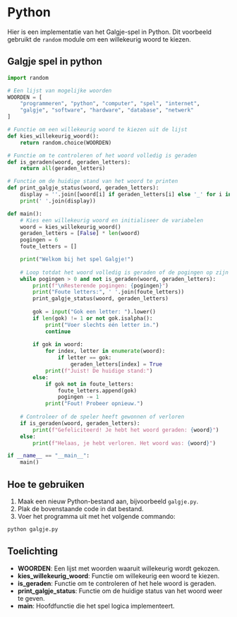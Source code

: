 # Python

Hier is een implementatie van het Galgje-spel in Python. Dit voorbeeld gebruikt de `random` module om een willekeurig
woord te kiezen.

## Galgje spel in python

```python
import random

# Een lijst van mogelijke woorden
WOORDEN = [
    "programmeren", "python", "computer", "spel", "internet",
    "galgje", "software", "hardware", "database", "netwerk"
]

# Functie om een willekeurig woord te kiezen uit de lijst
def kies_willekeurig_woord():
    return random.choice(WOORDEN)

# Functie om te controleren of het woord volledig is geraden
def is_geraden(woord, geraden_letters):
    return all(geraden_letters)

# Functie om de huidige stand van het woord te printen
def print_galgje_status(woord, geraden_letters):
    display = ''.join([woord[i] if geraden_letters[i] else '_' for i in range(len(woord))])
    print(' '.join(display))

def main():
    # Kies een willekeurig woord en initialiseer de variabelen
    woord = kies_willekeurig_woord()
    geraden_letters = [False] * len(woord)
    pogingen = 6
    foute_letters = []

    print("Welkom bij het spel Galgje!")
    
    # Loop totdat het woord volledig is geraden of de pogingen op zijn
    while pogingen > 0 and not is_geraden(woord, geraden_letters):
        print(f"\nResterende pogingen: {pogingen}")
        print("Foute letters:", ' '.join(foute_letters))
        print_galgje_status(woord, geraden_letters)
        
        gok = input("Gok een letter: ").lower()
        if len(gok) != 1 or not gok.isalpha():
            print("Voer slechts één letter in.")
            continue
        
        if gok in woord:
            for index, letter in enumerate(woord):
                if letter == gok:
                    geraden_letters[index] = True
            print(f"Juist! De huidige stand:")
        else:
            if gok not in foute_letters:
                foute_letters.append(gok)
                pogingen -= 1
            print("Fout! Probeer opnieuw.")
        
    # Controleer of de speler heeft gewonnen of verloren
    if is_geraden(woord, geraden_letters):
        print(f"Gefeliciteerd! Je hebt het woord geraden: {woord}")
    else:
        print(f"Helaas, je hebt verloren. Het woord was: {woord}")

if __name__ == "__main__":
    main()
```

## Hoe te gebruiken

1. Maak een nieuw Python-bestand aan, bijvoorbeeld `galgje.py`.
2. Plak de bovenstaande code in dat bestand.
3. Voer het programma uit met het volgende commando:

```bash
python galgje.py
```

## Toelichting

- **WOORDEN**: Een lijst met woorden waaruit willekeurig wordt gekozen.
- **kies_willekeurig_woord**: Functie om willekeurig een woord te kiezen.
- **is_geraden**: Functie om te controleren of het hele woord is geraden.
- **print_galgje_status**: Functie om de huidige status van het woord weer te geven.
- **main**: Hoofdfunctie die het spel logica implementeert.

